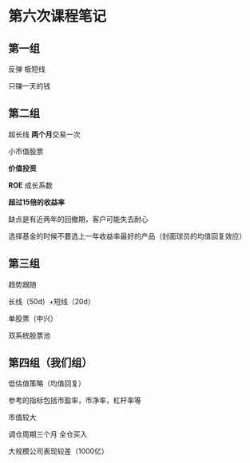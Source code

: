 # 第六次课程笔记

## 第一组

反弹 极短线

只赚一天的钱

## 第二组

超长线 **两个月**交易一次

小市值股票

**价值投资**

**ROE** 成长系数

**超过15倍的收益率**

缺点是有近两年的回撤期，客户可能失去耐心

选择基金的时候不要选上一年收益率最好的产品（封面球员的均值回复效应）

## 第三组

趋势跟随

长线（50d）+短线（20d）

单股票（中兴）

双系统股票池

## 第四组（我们组）

低估值策略（均值回复）

参考的指标包括市盈率，市净率，杠杆率等

市值较大

调仓周期三个月 全仓买入

大规模公司表现较差（1000亿）
